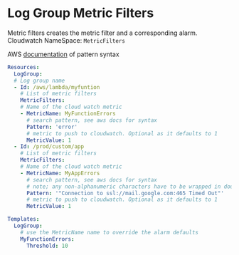 # Log Group Metric Filters

Metric filters creates the metric filter and a corresponding alarm.
Cloudwatch NameSpace: `MetricFilters`

AWS [documentation](https://docs.aws.amazon.com/AmazonCloudWatch/latest/logs/FilterAndPatternSyntax.html) of pattern syntax

```yaml
Resources:
  LogGroup:
  # Log group name
  - Id: /aws/lambda/myfuntion
    # List of metric filters
    MetricFilters:
    # Name of the cloud watch metric
    - MetricName: MyFunctionErrors
      # search pattern, see aws docs for syntax
      Pattern: 'error'
      # metric to push to cloudwatch. Optional as it defaults to 1
      MetricValue: 1
  - Id: /prod/custom/app
    # List of metric filters
    MetricFilters:
    # Name of the cloud watch metric
    - MetricName: MyAppErrors
      # search pattern, see aws docs for syntax
      # note; any non-alphanumeric characters have to be wrapped in double quotes WITHIN single quotes
      Pattern: '"Connection to ssl://mail.google.com:465 Timed Out"'
      # metric to push to cloudwatch. Optional as it defaults to 1
      MetricValue: 1      

Templates:
  LogGroup:
    # use the MetricName name to override the alarm defaults
    MyFunctionErrors:
      Threshold: 10
```
